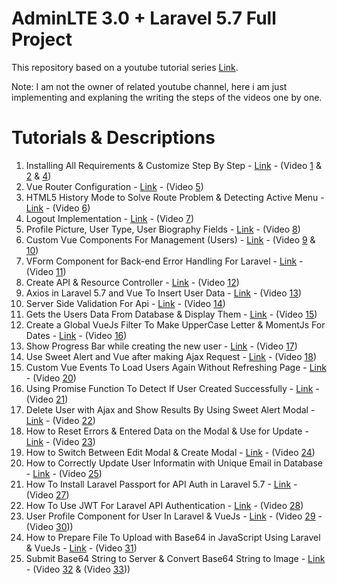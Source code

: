 # AdminLTE 3.0 + Laravel 5.7 Full Project

This repository based on a youtube tutorial series [Link](https://www.youtube.com/playlist?list=PLB4AdipoHpxaHDLIaMdtro1eXnQtl_UvE).

Note: I am not the owner of related youtube channel, here i am just implementing and explaning the writing the steps of the videos one by one.

# Tutorials & Descriptions

1. Installing All Requirements & Customize Step By Step - [Link](tutorials/tutorial1.md) - (Video [1](https://www.youtube.com/watch?v=CowsopJhX3M&index=2&list=PLB4AdipoHpxaHDLIaMdtro1eXnQtl_UvE) & [2](https://www.youtube.com/watch?v=cKhTwApvuyw&list=PLB4AdipoHpxaHDLIaMdtro1eXnQtl_UvE&index=18) & [4](https://www.youtube.com/watch?v=OcsKODgaOb8&list=PLB4AdipoHpxaHDLIaMdtro1eXnQtl_UvE&index=16))
2. Vue Router Configuration - [Link](tutorials/tutorial2.md) - (Video [5](https://www.youtube.com/watch?v=Gx93Bz62AII&list=PLB4AdipoHpxaHDLIaMdtro1eXnQtl_UvE&index=15))
3. HTML5 History Mode to Solve Route Problem & Detecting Active Menu - [Link](tutorials/tutorial3.md) - (Video [6](https://www.youtube.com/watch?v=z6yH6iB76nc))
4. Logout Implementation - [Link](tutorials/tutorial4.md) - (Video [7](https://www.youtube.com/watch?v=6dR2sUZ596w&index=14&list=PLB4AdipoHpxaHDLIaMdtro1eXnQtl_UvE))
5. Profile Picture, User Type, User Biography Fields - [Link](tutorials/tutorial5.md) - (Video [8](https://www.youtube.com/watch?v=8EVptwfXPjE&index=13&list=PLB4AdipoHpxaHDLIaMdtro1eXnQtl_UvE))
6. Custom Vue Components For Management (Users) - [Link](tutorials/tutorial6.md) - (Video [9](https://www.youtube.com/watch?v=zP0uPDuoDHE&index=12&list=PLB4AdipoHpxaHDLIaMdtro1eXnQtl_UvE) & [10](https://www.youtube.com/watch?v=KskOZqvIZow&list=PLB4AdipoHpxaHDLIaMdtro1eXnQtl_UvE&index=11))
7. VForm Component for Back-end Error Handling For Laravel - [Link](tutorials/tutorial7.md) - (Video [11](https://www.youtube.com/watch?v=ezUVsuGNUnU&index=10&list=PLB4AdipoHpxaHDLIaMdtro1eXnQtl_UvE))
8. Create API & Resource Controller - [Link](tutorials/tutorial8.md) - (Video [12](https://www.youtube.com/watch?v=b6ak-VXIGqY&list=PLB4AdipoHpxaHDLIaMdtro1eXnQtl_UvE&index=9))
9. Axios in Laravel 5.7 and Vue To Insert User Data - [Link](tutorials/ttutorial9.md) - (Video [13](https://www.youtube.com/watch?v=lpcNVJEB2G4&list=PLB4AdipoHpxaHDLIaMdtro1eXnQtl_UvE&index=8))
10. Server Side Validation For Api - [Link](tutorials/tutorial10.md) - (Video [14](https://www.youtube.com/watch?v=bUXhGw4aQtA&index=6&list=PLB4AdipoHpxaHDLIaMdtro1eXnQtl_UvE))
11. Gets the Users Data From Database & Display Them - [Link](tutorials/tutorial11.md) - (Video [15](https://www.youtube.com/watch?v=bUXhGw4aQtA&list=PLB4AdipoHpxaHDLIaMdtro1eXnQtl_UvE&index=6))
12. Create a Global VueJs Filter To Make UpperCase Letter & MomentJs For Dates - [Link](tutorials/tutorial12.md) - (Video [16](https://www.youtube.com/watch?v=bV9YsIi-FUU&index=16&list=PLB4AdipoHpxaHDLIaMdtro1eXnQtl_UvE))
13. Show Progress Bar while creating the new user - [Link](tutorials/tutorial13.md) - (Video [17](https://www.youtube.com/watch?v=-Hl4A5cMH_I&index=17&list=PLB4AdipoHpxaHDLIaMdtro1eXnQtl_UvE))
14. Use Sweet Alert and Vue after making Ajax Request - [Link](tutorials/tutorial14.md) - (Video [18](https://www.youtube.com/watch?v=qJt6EfbQu6E&list=PLB4AdipoHpxaHDLIaMdtro1eXnQtl_UvE&index=18))
15. Custom Vue Events To Load Users Again Without Refreshing Page - [Link](tutorials/tutorial15.md) - (Video [20](https://www.youtube.com/watch?v=DHuTkJzH2jI&index=20&list=PLB4AdipoHpxaHDLIaMdtro1eXnQtl_UvE))
16. Using Promise Function To Detect If User Created Successfully - [Link](tutorials/tutorial16.md) - (Video [21](https://www.youtube.com/watch?v=97JFc7g_0wE&t=269s))
17. Delete User with Ajax and Show Results By Using Sweet Alert Modal - [Link](tutorials/tutorial17.md) - (Video [22](https://www.youtube.com/watch?v=V4yq7edj8dk))
18. How to Reset Errors & Entered Data on the Modal & Use for Update - [Link](tutorials/tutorial18.md) - (Video [23](https://www.youtube.com/watch?v=MyeJJH2Aiuc&t=49s))
19. How to Switch Between Edit Modal & Create Modal - [Link](tutorials/tutorial19.md) - (Video [24](https://www.youtube.com/watch?v=IsKXpM1lwew&index=24&list=PLB4AdipoHpxaHDLIaMdtro1eXnQtl_UvE))
20. How to Correctly Update User Informatin with Unique Email in Database - [Link](tutorials/tutorial20.md) - (Video [25](https://www.youtube.com/watch?v=TZmGvtl1A4A&index=25&list=PLB4AdipoHpxaHDLIaMdtro1eXnQtl_UvE))
21. How To Install Laravel Passport for API Auth in Laravel 5.7 - [Link](tutorials/tutorial21.md) - (Video [27](https://www.youtube.com/watch?v=gRbuInSwU9U))
22. How To Use JWT For Laravel API Authentication - [Link](tutorials/tutorial22.md) - (Video [28](https://www.youtube.com/watch?v=TVmUW-8-UN4))
23. User Profile Component for User In Laravel & VueJs - [Link](tutorials/tutorial23.md) - (Video [29](https://www.youtube.com/watch?v=_RxHOBs7w-o) - (Video [30](https://www.youtube.com/watch?v=5j2VZLkVCVA&index=30&list=PLB4AdipoHpxaHDLIaMdtro1eXnQtl_UvE)))
24. How to Prepare File To Upload with Base64 in JavaScript Using Laravel & VueJs - [Link](tutorials/tutorial24.md) - (Video [31](https://www.youtube.com/watch?v=ikQbjRcV9W0&index=31&list=PLB4AdipoHpxaHDLIaMdtro1eXnQtl_UvE))
25. Submit Base64 String to Server & Convert Base64 String to Image - [Link](tutorials/tutorial25.md) - (Video [32](https://www.youtube.com/watch?v=kAIrOeALc-0&index=32&list=PLB4AdipoHpxaHDLIaMdtro1eXnQtl_UvE) & (Video [33](https://www.youtube.com/watch?v=8k0-rPunqSY&index=33&list=PLB4AdipoHpxaHDLIaMdtro1eXnQtl_UvE)))
